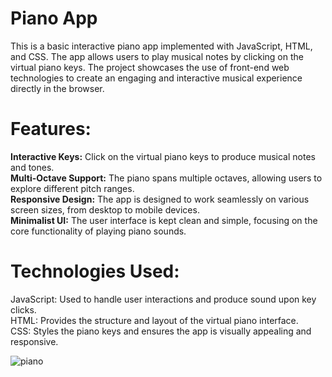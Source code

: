 # Piano App 
This is a basic interactive piano app implemented with JavaScript, HTML, and CSS. The app allows users to play musical notes by clicking on the virtual piano keys. The project showcases the use of front-end web technologies to create an engaging and interactive musical experience directly in the browser.

# Features:
**Interactive Keys:** Click on the virtual piano keys to produce musical notes and tones.                            
**Multi-Octave Support:** The piano spans multiple octaves, allowing users to explore different pitch ranges.                          
**Responsive Design:** The app is designed to work seamlessly on various screen sizes, from desktop to mobile devices.                            
**Minimalist UI:** The user interface is kept clean and simple, focusing on the core functionality of playing piano sounds.      

# Technologies Used:
JavaScript: Used to handle user interactions and produce sound upon key clicks.        
HTML: Provides the structure and layout of the virtual piano interface.                              
CSS: Styles the piano keys and ensures the app is visually appealing and responsive.

![piano](https://github.com/Tamaraa20/Piano/assets/143545220/15eb0afa-5c16-4a47-acaa-c9b40e39d957)
